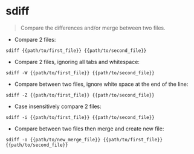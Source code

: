 # sdiff

> Compare the differences and/or merge between two files.

- Compare 2 files:

`sdiff {{path/to/first_file}} {{path/to/second_file}}`

- Compare 2 files, ignoring all tabs and whitespace:

`sdiff -W {{path/to/first_file}} {{path/to/second_file}}`

- Compare between two files, ignore white space at the end of the line:

`sdiff -Z {{path/to/first_file}} {{path/to/second_file}}`

- Case insensitively compare 2 files:

`sdiff -i {{path/to/first_file}} {{path/to/second_file}}`

- Compare between two files then merge and create new file:

`sdiff -o {{path/to/new_merge_file}} {{path/to/first_file}} {{path/to/second_file}}`
